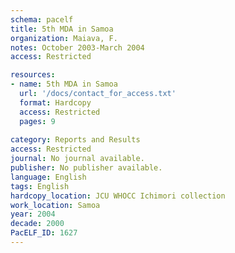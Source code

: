 ```yaml
---
schema: pacelf
title: 5th MDA in Samoa
organization: Maiava, F.
notes: October 2003-March 2004
access: Restricted

resources:
- name: 5th MDA in Samoa
  url: '/docs/contact_for_access.txt'
  format: Hardcopy
  access: Restricted
  pages: 9
 
category: Reports and Results
access: Restricted
journal: No journal available.
publisher: No publisher available. 
language: English 
tags: English 
hardcopy_location: JCU WHOCC Ichimori collection
work_location: Samoa
year: 2004
decade: 2000
PacELF_ID: 1627
---
```

